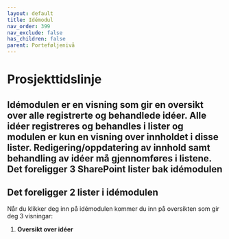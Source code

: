 ```yaml
---
layout: default
title: Idémodul
nav_order: 399
nav_exclude: false
has_children: false
parent: Porteføljenivå
---
```


# Prosjekttidslinje
Idémodulen er en visning som gir en oversikt over alle registrerte og behandlede idéer. 
Alle idéer registreres og behandles i lister og modulen er kun en visning over innholdet i disse lister. 
Redigering/oppdatering av innhold samt behandling av idéer må gjennomføres i listene. 
Det foreligger 3 SharePoint lister bak idémodulen
- 

Det foreligger 2 lister i idémodulen
- 
Når du klikker deg inn på idémodulen kommer du inn på oversikten som gir deg 3 visningar:
1. **Oversikt over idéer** 
